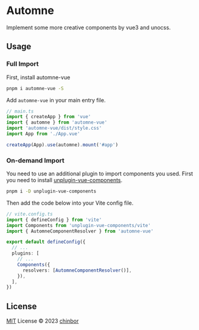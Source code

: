 # Automne

Implement some more creative components by vue3 and unocss.

## Usage

### Full Import

First, install automne-vue

```sh
pnpm i automne-vue -S
```

Add `automne-vue` in your main entry file.

```ts
// main.ts
import { createApp } from 'vue'
import { automne } from 'automne-vue'
import 'automne-vue/dist/style.css'
import App from './App.vue'

createApp(App).use(automne).mount('#app')
```

### On-demand Import

You need to use an additional plugin to import components you used. First you need to install [unplugin-vue-components](https://www.npmjs.com/package/unplugin-vue-components).

```sh
pnpm i -D unplugin-vue-components
```

Then add the code below into your Vite config file.

```ts
// vite.config.ts
import { defineConfig } from 'vite'
import Components from 'unplugin-vue-components/vite'
import { AutomneComponentResolver } from 'automne-vue'

export default defineConfig({
  // ...
  plugins: [
    // ...
    Components({
      resolvers: [AutomneComponentResolver()],
    }),
  ],
})
```

## License

[MIT](https://github.com/chinbor/automne/blob/main/LICENSE) License © 2023 [chinbor](https://github.com/chinbor)
